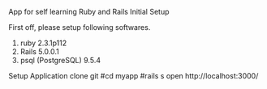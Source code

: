 App for self learning Ruby and Rails
Initial Setup

First off, please setup following softwares.

1. ruby 2.3.1p112
2. Rails 5.0.0.1
3. psql (PostgreSQL) 9.5.4


Setup Application
clone git
#cd myapp
#rails s
open
http://localhost:3000/